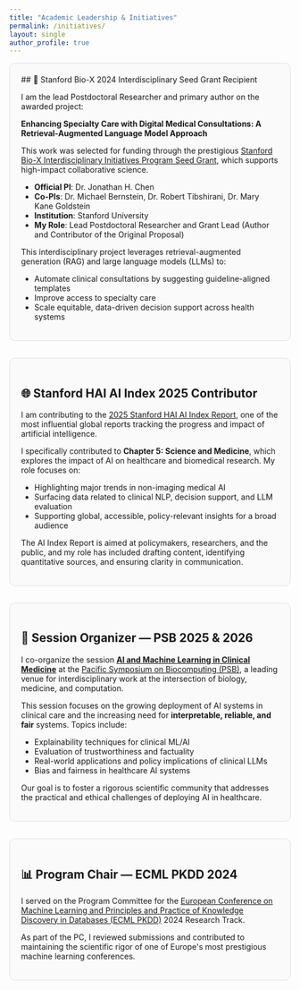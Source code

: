 ```yaml
---
title: "Academic Leadership & Initiatives"
permalink: /initiatives/
layout: single
author_profile: true
---
```

<div style="border: 1px solid #e0e0e0; padding: 20px; border-radius: 10px; margin-bottom: 30px; background-color: #fafafa;">
## 🧬 Stanford Bio-X 2024 Interdisciplinary Seed Grant Recipient

I am the lead Postdoctoral Researcher and primary author on the awarded project:

**Enhancing Specialty Care with Digital Medical Consultations: A Retrieval-Augmented Language Model Approach**

This work was selected for funding through the prestigious [Stanford Bio-X Interdisciplinary Initiatives Program Seed Grant](https://biox.stanford.edu/research/seed-grants/interdisciplinary-initiatives-program-seed-grant-enhancing-specialty-care), which supports high-impact collaborative science.

- **Official PI**: Dr. Jonathan H. Chen  
- **Co-PIs**: Dr. Michael Bernstein, Dr. Robert Tibshirani, Dr. Mary Kane Goldstein  
- **Institution**: Stanford University  
- **My Role**: Lead Postdoctoral Researcher and Grant Lead (Author and Contributor of the Original Proposal)

This interdisciplinary project leverages retrieval-augmented generation (RAG) and large language models (LLMs) to:
- Automate clinical consultations by suggesting guideline-aligned templates
- Improve access to specialty care
- Scale equitable, data-driven decision support across health systems

</div>

<div style="border: 1px solid #e0e0e0; padding: 20px; border-radius: 10px; margin-bottom: 30px; background-color: #fafafa;">

## 🌐 Stanford HAI AI Index 2025 Contributor

I am contributing to the [2025 Stanford HAI AI Index Report](https://hai.stanford.edu/ai-index/2025-ai-index-report), one of the most influential global reports tracking the progress and impact of artificial intelligence.

I specifically contributed to **Chapter 5: Science and Medicine**, which explores the impact of AI on healthcare and biomedical research. My role focuses on:
- Highlighting major trends in non-imaging medical AI
- Surfacing data related to clinical NLP, decision support, and LLM evaluation
- Supporting global, accessible, policy-relevant insights for a broad audience

The AI Index Report is aimed at policymakers, researchers, and the public, and my role has included drafting content, identifying quantitative sources, and ensuring clarity in communication.

</div>

<div style="border: 1px solid #e0e0e0; padding: 20px; border-radius: 10px; margin-bottom: 30px; background-color: #fafafa;">
  
## 🧠 Session Organizer — PSB 2025 & 2026

I co-organize the session **[AI and Machine Learning in Clinical Medicine](https://psb.stanford.edu/callfor/papers/ai.html)** at the [Pacific Symposium on Biocomputing (PSB)](https://psb.stanford.edu/), a leading venue for interdisciplinary work at the intersection of biology, medicine, and computation.

This session focuses on the growing deployment of AI systems in clinical care and the increasing need for **interpretable, reliable, and fair** systems. Topics include:
- Explainability techniques for clinical ML/AI
- Evaluation of trustworthiness and factuality
- Real-world applications and policy implications of clinical LLMs
- Bias and fairness in healthcare AI systems

Our goal is to foster a rigorous scientific community that addresses the practical and ethical challenges of deploying AI in healthcare. 

</div>

<div style="border: 1px solid #e0e0e0; padding: 20px; border-radius: 10px; margin-bottom: 30px; background-color: #fafafa;">

## 📊 Program Chair — ECML PKDD 2024

I served on the Program Committee for the [European Conference on Machine Learning and Principles and Practice of Knowledge Discovery in Databases (ECML PKDD)](https://ecmlpkdd.org/2024/) 2024 Research Track.

As part of the PC, I reviewed submissions and contributed to maintaining the scientific rigor of one of Europe's most prestigious machine learning conferences.
  


